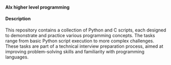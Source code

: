 #### Alx higher level programming

#### Description

This repository contains a collection of Python and C scripts, each designed to demonstrate and practice various
programming concepts. The tasks range from basic Python script execution to more complex challenges. These tasks are
part of a technical interview preparation process, aimed at improving problem-solving skills and familiarity with
programming languages.